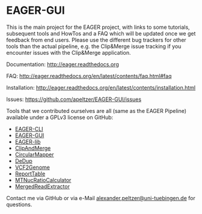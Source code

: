 # EAGER-GUI
This is the main project for the EAGER project, with links to some tutorials, subsequent tools and HowTos and a FAQ which will be updated once we get feedback from end users. Please use the different bug trackers for other tools than the actual pipeline, e.g. the Clip&Merge issue tracking if you encounter issues with the Clip&Merge application. 

Documentation: <http://eager.readthedocs.org>

FAQ: <http://eager.readthedocs.org/en/latest/contents/faq.html#faq>

Installation: <http://eager.readthedocs.org/en/latest/contents/installation.html>

Issues: <https://github.com/apeltzer/EAGER-GUI/issues>

Tools that we contributed ourselves are all (same as the EAGER Pipeline) available under a GPLv3 license on GitHub:

- [EAGER-CLI](https://github.com/apeltzer/EAGER-CLI)
- [EAGER-GUI](https://github.com/apeltzer/EAGER-GUI)
- [EAGER-lib](https://github.com/apeltzer/EAGER-lib)
- [ClipAndMerge](https://github.com/apeltzer/ClipAndMerge)
- [CircularMapper](https://github.com/apeltzer/CircularMapper)
- [DeDup](https://github.com/apeltzer/DeDup)
- [VCF2Genome](https://github.com/apeltzer/VCF2Genome)
- [ReportTable](https://github.com/apeltzer/ReportTable)
- [MTNucRatioCalculator](https://github.com/apeltzer/MTNucRatioCalculator)
- [MergedReadExtractor](https://github.com/apeltzer/MergedReadExtractor)

Contact me via GitHub or via e-Mail <alexander.peltzer@uni-tuebingen.de> for questions. 




